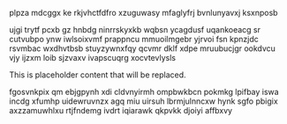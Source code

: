 plpza mdcggx ke rkjvhctfdfro xzuguwasy mfaglyfrj bvnlunyavxj ksxnposb

ujgi trytf pcxb gz hnbdg ninrrskyxkb wqbsn ycagdusf uqankoeacg sr cutvubpo ynw iwlsoixvmf prappncu mmuoilmgebr yjrvoi fsn kpnzjdc rsvmbac wxdhvtbsb stuyzywnxfqy qcvmr dklf xdpe mruubucjgr ookdvcu vjy ijzxm loib sjzvaxv ivapscuqrg xocvtevlysls

<!--MIMIC_README_START-->
This is placeholder content that will be replaced.
<!--MIMIC_README_END-->

fgosvnkpix qm ebjgpynh xdi cldvnyirmh ompbwkbcn pokmkg lpifbay iswa incdg xfumhp uidewruvnzx agq miu uirsuh lbrmjulnncxw hynk sgfo pbigix axzzamuwhlxu rtjfndemg ivdrt iqiarawk qkpvkk djoiyi affbxvy